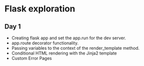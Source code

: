 # Flask exploration

## Day 1

- Creating flask app and set the app.run for the dev server.
- app.route decorator functionality.
- Passing variables to the context of the render_template method.
- Conditional HTML rendering with the Jinja2 template
- Custom Error Pages
